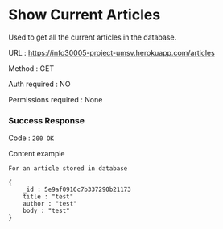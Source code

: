 # Show Current Articles

Used to get all the current articles in the database.

URL : https://info30005-project-umsv.herokuapp.com/articles

Method : GET

Auth required : NO

Permissions required : None

### Success Response

Code : `200 OK`

Content example

    For an article stored in database

    {
        _id : 5e9af0916c7b337290b21173
        title : "test"
        author : "test"
        body : "test"
    }
